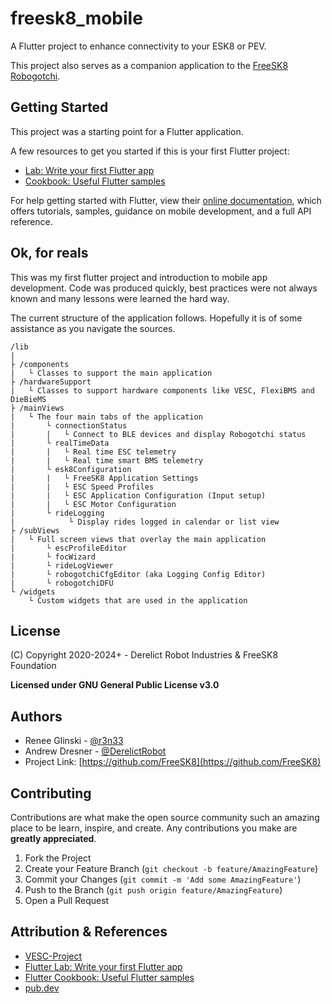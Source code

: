 # freesk8_mobile

A Flutter project to enhance connectivity to your ESK8 or PEV.

This project also serves as a companion application to the [FreeSK8 Robogotchi](https://derelictrobot.com/collections/production/products/freesk8-robogotchi).

## Getting Started

This project was a starting point for a Flutter application.

A few resources to get you started if this is your first Flutter project:

- [Lab: Write your first Flutter app](https://flutter.dev/docs/get-started/codelab)
- [Cookbook: Useful Flutter samples](https://flutter.dev/docs/cookbook)

For help getting started with Flutter, view their
[online documentation](https://flutter.dev/docs), which offers tutorials,
samples, guidance on mobile development, and a full API reference.

## Ok, for reals

This was my first flutter project and introduction to mobile app development. Code was produced
quickly, best practices were not always known and many lessons were learned the hard way.

The current structure of the application follows. Hopefully it is of some assistance as you
navigate the sources.

```
/lib
|
├ /components
|   └ Classes to support the main application
├ /hardwareSupport
|   └ Classes to support hardware components like VESC, FlexiBMS and DieBieMS
├ /mainViews
|   └ The four main tabs of the application
|       └ connectionStatus
|       |   └ Connect to BLE devices and display Robogotchi status
|       └ realTimeData
|       |   └ Real time ESC telemetry
|       |   └ Real time smart BMS telemetry
|       └ esk8Configuration
|       |   └ FreeSK8 Application Settings
|       |   └ ESC Speed Profiles
|       |   └ ESC Application Configuration (Input setup)
|       |   └ ESC Motor Configuration
|       └ rideLogging
|            └ Display rides logged in calendar or list view
├ /subViews
|   └ Full screen views that overlay the main application
|       └ escProfileEditor
|       └ focWizard
|       └ rideLogViewer
|       └ robogotchiCfgEditor (aka Logging Config Editor)
|       └ robogotchiDFU
└ /widgets
    └ Custom widgets that are used in the application
```

<!-- LICENSE -->
## License

(C) Copyright 2020-2024+ - Derelict Robot Industries & FreeSK8 Foundation

**Licensed under GNU General Public License v3.0**

<!-- CONTACT -->
## Authors

* Renee Glinski - [@r3n33](https://github.com/r3n33)
* Andrew Dresner - [@DerelictRobot](https://github.com/DerelictRobot)
* Project Link: [https://github.com/FreeSK8](https://github.com/FreeSK8)

 <!-- CONTRIBUTING -->
## Contributing

Contributions are what make the open source community such an amazing place to be learn, inspire, and create. Any contributions you make are **greatly appreciated**.

1. Fork the Project
2. Create your Feature Branch (`git checkout -b feature/AmazingFeature`)
3. Commit your Changes (`git commit -m 'Add some AmazingFeature'`)
4. Push to the Branch (`git push origin feature/AmazingFeature`)
5. Open a Pull Request


<!-- ACKNOWLEDGEMENTS -->
## Attribution & References

* [VESC-Project](https://vesc-project.com)
* [Flutter Lab: Write your first Flutter app](https://flutter.dev/docs/get-started/codelab)
* [Flutter Cookbook: Useful Flutter samples](https://flutter.dev/docs/cookbook)
* [pub.dev](https://pub.dev/)
